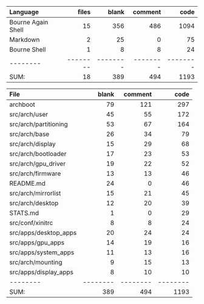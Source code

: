 Language|files|blank|comment|code
:-------|-------:|-------:|-------:|-------:
Bourne Again Shell|15|356|486|1094
Markdown|2|25|0|75
Bourne Shell|1|8|8|24
--------|--------|--------|--------|--------
SUM:|18|389|494|1193

File|blank|comment|code
:-------|-------:|-------:|-------:
archboot|79|121|297
src/arch/user|45|55|172
src/arch/partitioning|53|67|164
src/arch/base|26|34|79
src/arch/display|15|29|68
src/arch/bootloader|17|23|53
src/arch/gpu_driver|19|22|52
src/arch/firmware|13|13|46
README.md|24|0|46
src/arch/mirrorlist|15|21|45
src/arch/desktop|12|20|39
STATS.md|1|0|29
src/conf/xinitrc|8|8|24
src/apps/desktop_apps|20|24|24
src/apps/gpu_apps|14|19|16
src/apps/system_apps|11|13|16
src/arch/mounting|9|15|13
src/apps/display_apps|8|10|10
--------|--------|--------|--------
SUM:|389|494|1193
